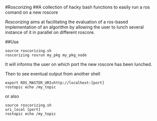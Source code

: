 #Roscorizing
##A collection of hacky bash functions to easily run a ros comand on a new roscore

*Roscorizing* aims at facilitating the evaluation of a ros-based implementation of an algorithm by allowing the user to lunch several instance of it in parallel on different roscore.

##Use

```shell
source roscorizing.sh
roscorizing rosrun my_pkg my_pkg_node
```
It will informs the user on which port the new roscore has been lunched.

Then to see eventual output from another shell

```shell
export ROS_MASTER_URI=http://localhost:[port]
rostopic echo /my_topic
```
or also

```shell
source roscorizing.sh
uri_local [port]
rostopic echo /my_topic
```
